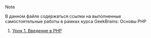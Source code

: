 > [!NOTE]
> В данном файле содержаться ссылки на выполненные самостоятельные работы в рамках курса GeekBrains: Основы PHP
> 

1. [Урок 1. Введение в PHP](https://github.com/AllIWantAreNotAvailable/GeekBrains_PhpBasics/blob/main/.docs/lesson-1.md)
